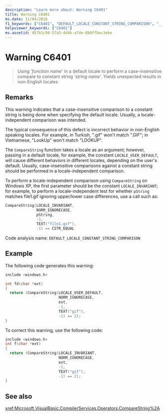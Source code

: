 ```yaml
---
description: "Learn more about: Warning C6401"
title: Warning C6401
ms.date: 11/04/2016
f1_keywords: ["C6401", "DEFAULT_LOCALE_CONSTANT_STRING_COMPARISON", "__WARNING_DEFAULT_LOCALE_CONSTANT_STRING_COMPARISON"]
helpviewer_keywords: ["C6401"]
ms.assetid: d57b1c94-57a3-4d4b-a7de-8b9ffbac3ebe
---
```

# Warning C6401

> Using '*function name*' in a default locale to perform a case-insensitive compare to constant string '*string name*'. Yields unexpected results in non-English locales

## Remarks

This warning indicates that a case-insensitive comparison to a constant string is being done when specifying the default locale. Usually, a locale-independent comparison was intended.

The typical consequence of this defect is incorrect behavior in non-English speaking locales. For example, in Turkish, ".gif" won't match ".GIF"; in Vietnamese, "LookUp" won't match "LOOKUP".

The `CompareString` function takes a locale as an argument; however, passing in a default locale, for example, the constant `LOCALE_USER_DEFAULT`, will cause different behaviors in different locales, depending on the user's default. Usually, case-insensitive comparisons against a constant string should be performed in a locale-independent comparison.

To perform a locale-independent comparison using `CompareString` on Windows XP, the first parameter should be the constant `LOCALE_INVARIANT`; for example, to perform a locale-independent test for whether `pString` matches file1.gif ignoring upper/lower case differences, use a call such as:

```cpp
CompareString(LOCALE_INVARIANT,
              NORM_IGNORECASE,
              pString,
              -1,
              TEXT("file1.gif"),
              -1) == CSTR_EQUAL
```

Code analysis name: `DEFAULT_LOCALE_CONSTANT_STRING_COMPARISON`

## Example

The following code generates this warning:

```cpp
include <windows.h>

int fd(char *ext)
{
  return (CompareString(LOCALE_USER_DEFAULT,
                        NORM_IGNORECASE,
                        ext,
                        -1,
                        TEXT("gif"),
                        -1) == 2);
}
```

To correct this warning, use the following code:

```cpp
include <windows.h>
int f(char *ext)
{
  return (CompareString(LOCALE_INVARIANT,
                        NORM_IGNORECASE,
                        ext,
                        -1,
                        TEXT("gif"),
                        -1) == 2);
}
```

## See also

<xref:Microsoft.VisualBasic.CompilerServices.Operators.CompareString%2A>
